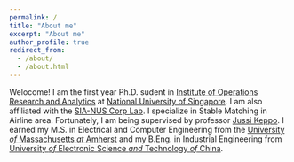```yaml
---
permalink: /
title: "About me"
excerpt: "About me"
author_profile: true
redirect_from: 
  - /about/
  - /about.html
---
```

Welocome! I am the first year Ph.D. sudent in [Institute of Operations Research and Analytics](https://iora.nus.edu.sg/) at [National University of Singapore](https://www.nus.edu.sg/). I am also affiliated with the [SIA-NUS Corp Lab](https://siacorplab.nus.edu.sg/). I specialize
in Stable Matching in Airline area. Fortunately, I am being supervised by professor [Jussi Keppo](https://www.jussikeppo.com/). I earned my M.S. in
Electrical and Computer Engineering from the [University *of* Massachusetts *at* Amherst](https://www.umass.edu/) and my
B.Eng. in Industrial Engineering from [University *of* Electronic Science *and* Technology *of* China](https://en.uestc.edu.cn/).

<script type='text/javascript' id='clustrmaps' src='//cdn.clustrmaps.com/map_v2.js?cl=ffffff&w=284&t=n&d=cBv6ZyM-Jqy7-OJmeA0kVqnN5AEHRpVpK3AuNqyY10g&co=2d78ad&ct=ffffff&cmo=3acc3a&cmn=ff5353'></script>
